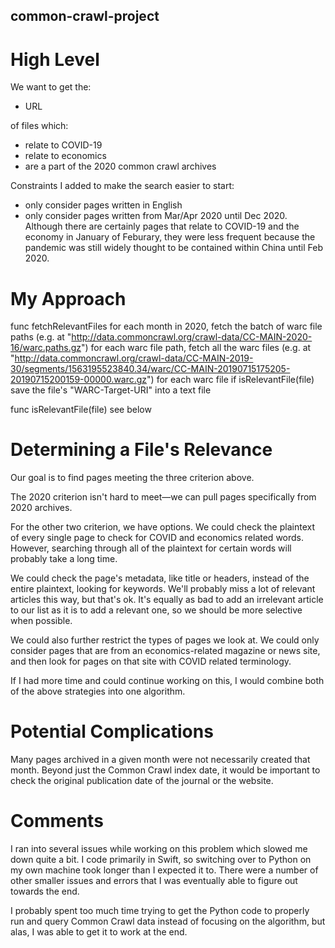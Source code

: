 ## common-crawl-project

# High Level

We want to get the:
- URL

of files which:
- relate to COVID-19
- relate to economics
- are a part of the 2020 common crawl archives

Constraints I added to make the search easier to start:
- only consider pages written in English
- only consider pages written from Mar/Apr 2020 until Dec 2020. Although there are certainly pages that relate to COVID-19 and the economy in January of Feburary, they were less frequent because the pandemic was still widely thought to be contained within China until Feb 2020. 

# My Approach

func fetchRelevantFiles
  for each month in 2020, fetch the batch of warc file paths (e.g. at "http://data.commoncrawl.org/crawl-data/CC-MAIN-2020-16/warc.paths.gz")
    for each warc file path, fetch all the warc files (e.g. at "http://data.commoncrawl.org/crawl-data/CC-MAIN-2019-30/segments/1563195523840.34/warc/CC-MAIN-20190715175205-20190715200159-00000.warc.gz")
    for each warc file
      if isRelevantFile(file)
        save the file's "WARC-Target-URI" into a text file

func isRelevantFile(file) 
  see below


# Determining a File's Relevance

Our goal is to find pages meeting the three criterion above.

The 2020 criterion isn't hard to meet—we can pull pages specifically from 2020 archives.

For the other two criterion, we have options. We could check the plaintext of every single page to check for COVID and economics related words. However, searching through all of the plaintext for certain words will probably take a long time.

We could check the page's metadata, like title or headers, instead of the entire plaintext, looking for keywords. We'll probably miss a lot of relevant articles this way, but that's ok. It's equally as bad to add an irrelevant article to our list as it is to add a relevant one, so we should be more selective when possible.

We could also further restrict the types of pages we look at. We could only consider pages that are from an economics-related magazine or news site, and then look for pages on that site with COVID related terminology.

If I had more time and could continue working on this, I would combine both of the above strategies into one algorithm.


# Potential Complications

Many pages archived in a given month were not necessarily created that month. Beyond just the Common Crawl index date, it would be important to check the original publication date of the journal or the website.


# Comments

I ran into several issues while working on this problem which slowed me down quite a bit. I code primarily in Swift, so switching over to Python on my own machine took longer than I expected it to. There were a number of other smaller issues and errors that I was eventually able to figure out towards the end.

I probably spent too much time trying to get the Python code to properly run and query Common Crawl data instead of focusing on the algorithm, but alas, I was able to get it to work at the end.
